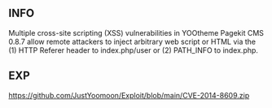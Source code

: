 INFO
----

Multiple cross-site scripting (XSS) vulnerabilities in YOOtheme Pagekit CMS 0.8.7 allow remote attackers to inject arbitrary web script or HTML via the (1) HTTP Referer header to index.php/user or (2) PATH_INFO to index.php.

EXP
---

<https://github.com/JustYoomoon/Exploit/blob/main/CVE-2014-8609.zip>